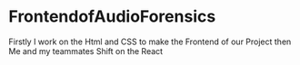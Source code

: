 # FrontendofAudioForensics
Firstly I work on the Html and CSS to make the Frontend of our Project then Me and my teammates Shift on the React
